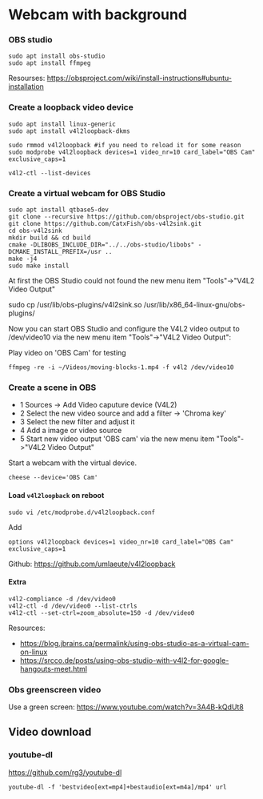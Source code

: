 # Webcam with background

### OBS studio

    sudo apt install obs-studio
    sudo apt install ffmpeg

Resourses: <https://obsproject.com/wiki/install-instructions#ubuntu-installation>

### Create a loopback video device

    sudo apt install linux-generic
    sudo apt install v4l2loopback-dkms

    sudo rmmod v4l2loopback #if you need to reload it for some reason
    sudo modprobe v4l2loopback devices=1 video_nr=10 card_label="OBS Cam" exclusive_caps=1

    v4l2-ctl --list-devices

### Create a virtual webcam for OBS Studio

    sudo apt install qtbase5-dev
    git clone --recursive https://github.com/obsproject/obs-studio.git
    git clone https://github.com/CatxFish/obs-v4l2sink.git
    cd obs-v4l2sink
    mkdir build && cd build
    cmake -DLIBOBS_INCLUDE_DIR="../../obs-studio/libobs" -DCMAKE_INSTALL_PREFIX=/usr ..
    make -j4
    sudo make install

At first the OBS Studio could not found the new menu item "Tools"->"V4L2 Video Output"

   sudo cp /usr/lib/obs-plugins/v4l2sink.so /usr/lib/x86_64-linux-gnu/obs-plugins/

Now you can start OBS Studio and configure the V4L2 video output to /dev/video10 via the new menu item "Tools"->"V4L2 Video Output":

Play video on 'OBS Cam' for testing

    ffmpeg -re -i ~/Videos/moving-blocks-1.mp4 -f v4l2 /dev/video10

### Create a scene in OBS

- 1 Sources -> Add Video caputure device (V4L2)
- 2 Select the new video source and add a filter -> 'Chroma key'
- 3 Select the new filter and adjust it
- 4 Add a image or video source
- 5 Start new video output 'OBS cam' via the new menu item "Tools"->"V4L2 Video Output"

Start a webcam with the virtual device.

    cheese --device='OBS Cam'

#### Load `v4l2loopback` on reboot

    sudo vi /etc/modprobe.d/v4l2loopback.conf

Add

    options v4l2loopback devices=1 video_nr=10 card_label="OBS Cam" exclusive_caps=1

Github: <https://github.com/umlaeute/v4l2loopback>


#### Extra

    v4l2-compliance -d /dev/video0
    v4l2-ctl -d /dev/video0 --list-ctrls
    v4l2-ctl --set-ctrl=zoom_absolute=150 -d /dev/video0

Resources:

* <https://blog.jbrains.ca/permalink/using-obs-studio-as-a-virtual-cam-on-linux>
* <https://srcco.de/posts/using-obs-studio-with-v4l2-for-google-hangouts-meet.html>


### Obs greenscreen video

Use a green screen: <https://www.youtube.com/watch?v=3A4B-kQdUt8>


## Video download

### youtube-dl

<https://github.com/rg3/youtube-dl>

    youtube-dl -f 'bestvideo[ext=mp4]+bestaudio[ext=m4a]/mp4' url

